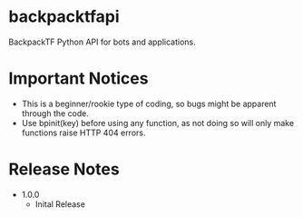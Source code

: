 # backpacktfapi
BackpackTF Python API for bots and applications.

# Important Notices
- This is a beginner/rookie type of coding, so bugs might be apparent through the code. <br />
- Use bpinit(key) before using any function, as not doing so will only make functions raise HTTP 404 errors.

# Release Notes
- 1.0.0 <br>
  - Inital Release
